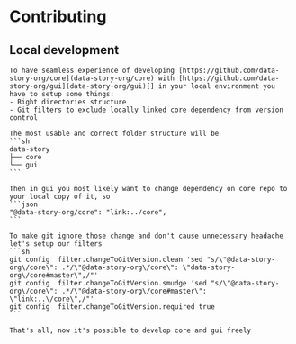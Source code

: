 # Contributing

## Local development

    To have seamless experience of developing [https://github.com/data-story-org/core](data-story-org/core) with [https://github.com/data-story-org/gui](data-story-org/gui)[] in your local environment you have to setup some things:
    - Right directories structure
    - Git filters to exclude locally linked core dependency from version control

    The most usable and correct folder structure will be
    ```sh
    data-story
    ├── core
    └── gui
    ```

    Then in gui you most likely want to change dependency on core repo to your local copy of it, so
    ```json
    "@data-story-org/core": "link:../core",
    ```

    To make git ignore those change and don't cause unnecessary headache let's setup our filters
    ```sh
    git config  filter.changeToGitVersion.clean 'sed "s/\"@data-story-org\/core\": .*/\"@data-story-org\/core\": \"data-story-org\/core#master\",/"'
    git config  filter.changeToGitVersion.smudge 'sed "s/\"@data-story-org\/core\": .*/\"@data-story-org\/core#master\": \"link:..\/core\",/"'
    git config  filter.changeToGitVersion.required true
    ```

    That's all, now it's possible to develop core and gui freely
